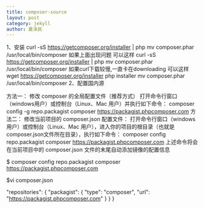 ```yaml
---
title: composer-source
layout: post
category: jekyll
author: 夏泽民
---
```

<!-- more -->
1、安装
curl -sS https://getcomposer.org/installer | php mv composer.phar /usr/local/bin/composer
如果上面出现问题
可以这样
curl -sS https://getcomposer.org/installer | php 
mv composer.phar /usr/local/bin/composer 
如果curl下载较慢,一直卡在downloading
可以这样
wget https://getcomposer.org/installer
php installer
mv composer.phar /usr/local/bin/composer
2、配置国内源

方法一： 修改 composer 的全局配置文件（推荐方式）
 打开命令行窗口（windows用户）或控制台（Linux、Mac 用户）并执行如下命令：
composer config -g repo.packagist composer https://packagist.phpcomposer.com
方法二： 修改当前项目的 composer.json 配置文件：
打开命令行窗口（windows用户）或控制台（Linux、Mac 用户），进入你的项目的根目录（也就是 composer.json文件所在目录），执行如下命令：
composer config repo.packagist composer https://packagist.phpcomposer.com
上述命令将会在当前项目中的 composer.json 文件的末尾自动添加镜像的配置信息

$  composer config repo.packagist composer https://packagist.phpcomposer.com

$vi composer.json

  "repositories": {
        "packagist": {
            "type": "composer",
            "url": "https://packagist.phpcomposer.com"
        }
    }
}